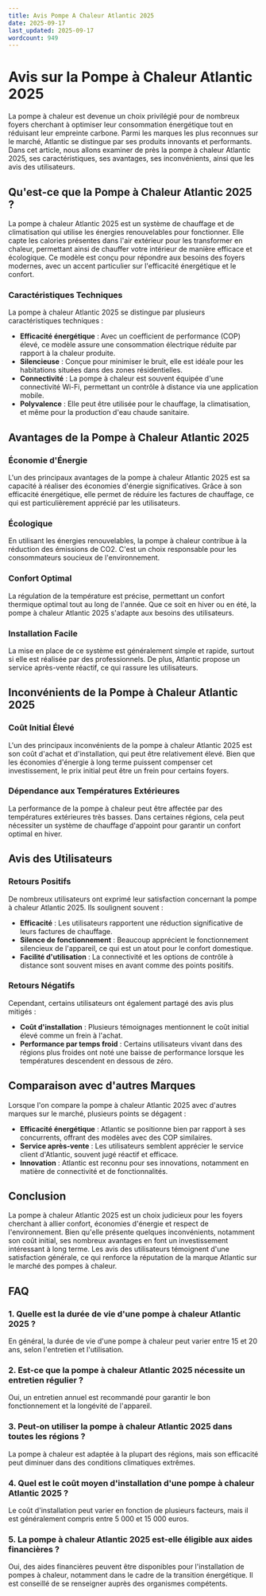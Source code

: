 ```yaml
---
title: Avis Pompe A Chaleur Atlantic 2025
date: 2025-09-17
last_updated: 2025-09-17
wordcount: 949
---
```


# Avis sur la Pompe à Chaleur Atlantic 2025

La pompe à chaleur est devenue un choix privilégié pour de nombreux foyers cherchant à optimiser leur consommation énergétique tout en réduisant leur empreinte carbone. Parmi les marques les plus reconnues sur le marché, Atlantic se distingue par ses produits innovants et performants. Dans cet article, nous allons examiner de près la pompe à chaleur Atlantic 2025, ses caractéristiques, ses avantages, ses inconvénients, ainsi que les avis des utilisateurs.

## Qu'est-ce que la Pompe à Chaleur Atlantic 2025 ?

La pompe à chaleur Atlantic 2025 est un système de chauffage et de climatisation qui utilise les énergies renouvelables pour fonctionner. Elle capte les calories présentes dans l'air extérieur pour les transformer en chaleur, permettant ainsi de chauffer votre intérieur de manière efficace et écologique. Ce modèle est conçu pour répondre aux besoins des foyers modernes, avec un accent particulier sur l'efficacité énergétique et le confort.

### Caractéristiques Techniques

La pompe à chaleur Atlantic 2025 se distingue par plusieurs caractéristiques techniques :

- **Efficacité énergétique** : Avec un coefficient de performance (COP) élevé, ce modèle assure une consommation électrique réduite par rapport à la chaleur produite.
- **Silencieuse** : Conçue pour minimiser le bruit, elle est idéale pour les habitations situées dans des zones résidentielles.
- **Connectivité** : La pompe à chaleur est souvent équipée d'une connectivité Wi-Fi, permettant un contrôle à distance via une application mobile.
- **Polyvalence** : Elle peut être utilisée pour le chauffage, la climatisation, et même pour la production d'eau chaude sanitaire.

## Avantages de la Pompe à Chaleur Atlantic 2025

### Économie d'Énergie

L'un des principaux avantages de la pompe à chaleur Atlantic 2025 est sa capacité à réaliser des économies d'énergie significatives. Grâce à son efficacité énergétique, elle permet de réduire les factures de chauffage, ce qui est particulièrement apprécié par les utilisateurs.

### Écologique

En utilisant les énergies renouvelables, la pompe à chaleur contribue à la réduction des émissions de CO2. C'est un choix responsable pour les consommateurs soucieux de l'environnement.

### Confort Optimal

La régulation de la température est précise, permettant un confort thermique optimal tout au long de l'année. Que ce soit en hiver ou en été, la pompe à chaleur Atlantic 2025 s'adapte aux besoins des utilisateurs.

### Installation Facile

La mise en place de ce système est généralement simple et rapide, surtout si elle est réalisée par des professionnels. De plus, Atlantic propose un service après-vente réactif, ce qui rassure les utilisateurs.

## Inconvénients de la Pompe à Chaleur Atlantic 2025

### Coût Initial Élevé

L'un des principaux inconvénients de la pompe à chaleur Atlantic 2025 est son coût d'achat et d'installation, qui peut être relativement élevé. Bien que les économies d'énergie à long terme puissent compenser cet investissement, le prix initial peut être un frein pour certains foyers.

### Dépendance aux Températures Extérieures

La performance de la pompe à chaleur peut être affectée par des températures extérieures très basses. Dans certaines régions, cela peut nécessiter un système de chauffage d'appoint pour garantir un confort optimal en hiver.

## Avis des Utilisateurs

### Retours Positifs

De nombreux utilisateurs ont exprimé leur satisfaction concernant la pompe à chaleur Atlantic 2025. Ils soulignent souvent :

- **Efficacité** : Les utilisateurs rapportent une réduction significative de leurs factures de chauffage.
- **Silence de fonctionnement** : Beaucoup apprécient le fonctionnement silencieux de l'appareil, ce qui est un atout pour le confort domestique.
- **Facilité d'utilisation** : La connectivité et les options de contrôle à distance sont souvent mises en avant comme des points positifs.

### Retours Négatifs

Cependant, certains utilisateurs ont également partagé des avis plus mitigés :

- **Coût d'installation** : Plusieurs témoignages mentionnent le coût initial élevé comme un frein à l'achat.
- **Performance par temps froid** : Certains utilisateurs vivant dans des régions plus froides ont noté une baisse de performance lorsque les températures descendent en dessous de zéro.

## Comparaison avec d'autres Marques

Lorsque l'on compare la pompe à chaleur Atlantic 2025 avec d'autres marques sur le marché, plusieurs points se dégagent :

- **Efficacité énergétique** : Atlantic se positionne bien par rapport à ses concurrents, offrant des modèles avec des COP similaires.
- **Service après-vente** : Les utilisateurs semblent apprécier le service client d'Atlantic, souvent jugé réactif et efficace.
- **Innovation** : Atlantic est reconnu pour ses innovations, notamment en matière de connectivité et de fonctionnalités.

## Conclusion

La pompe à chaleur Atlantic 2025 est un choix judicieux pour les foyers cherchant à allier confort, économies d'énergie et respect de l'environnement. Bien qu'elle présente quelques inconvénients, notamment son coût initial, ses nombreux avantages en font un investissement intéressant à long terme. Les avis des utilisateurs témoignent d'une satisfaction générale, ce qui renforce la réputation de la marque Atlantic sur le marché des pompes à chaleur.

## FAQ

### 1. Quelle est la durée de vie d'une pompe à chaleur Atlantic 2025 ?

En général, la durée de vie d'une pompe à chaleur peut varier entre 15 et 20 ans, selon l'entretien et l'utilisation.

### 2. Est-ce que la pompe à chaleur Atlantic 2025 nécessite un entretien régulier ?

Oui, un entretien annuel est recommandé pour garantir le bon fonctionnement et la longévité de l'appareil.

### 3. Peut-on utiliser la pompe à chaleur Atlantic 2025 dans toutes les régions ?

La pompe à chaleur est adaptée à la plupart des régions, mais son efficacité peut diminuer dans des conditions climatiques extrêmes.

### 4. Quel est le coût moyen d'installation d'une pompe à chaleur Atlantic 2025 ?

Le coût d'installation peut varier en fonction de plusieurs facteurs, mais il est généralement compris entre 5 000 et 15 000 euros.

### 5. La pompe à chaleur Atlantic 2025 est-elle éligible aux aides financières ?

Oui, des aides financières peuvent être disponibles pour l'installation de pompes à chaleur, notamment dans le cadre de la transition énergétique. Il est conseillé de se renseigner auprès des organismes compétents.